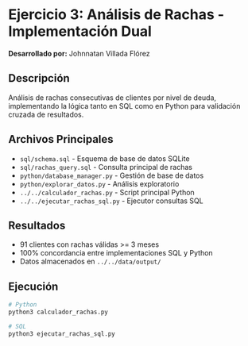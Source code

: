 # Ejercicio 3: Análisis de Rachas - Implementación Dual

**Desarrollado por:** Johnnatan Villada Flórez

## Descripción

Análisis de rachas consecutivas de clientes por nivel de deuda, implementando la lógica tanto en SQL como en Python para validación cruzada de resultados.

## Archivos Principales

- `sql/schema.sql` - Esquema de base de datos SQLite
- `sql/rachas_query.sql` - Consulta principal de rachas
- `python/database_manager.py` - Gestión de base de datos
- `python/explorar_datos.py` - Análisis exploratorio
- `../../calculador_rachas.py` - Script principal Python
- `../../ejecutar_rachas_sql.py` - Ejecutor consultas SQL

## Resultados

- 91 clientes con rachas válidas >= 3 meses
- 100% concordancia entre implementaciones SQL y Python
- Datos almacenados en `../../data/output/`

## Ejecución

```bash
# Python
python3 calculador_rachas.py

# SQL  
python3 ejecutar_rachas_sql.py